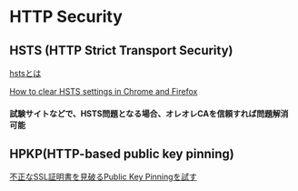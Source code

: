HTTP Security
===

## HSTS (HTTP Strict Transport Security)
[hstsとは](https://developer.mozilla.org/ja/docs/Web/Security/HTTP_Strict_Transport_Security)

[How to clear HSTS settings in Chrome and Firefox](https://www.thesslstore.com/blog/clear-hsts-settings-chrome-firefox/)

#### 試験サイトなどで、HSTS問題となる場合、オレオレCAを信頼すれば問題解消可能

## HPKP(HTTP-based public key pinning)
[不正なSSL証明書を見破るPublic Key Pinningを試す](http://d.hatena.ne.jp/jovi0608/20140902/1409635279)
